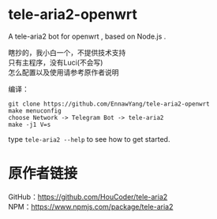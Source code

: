 # tele-aria2-openwrt

A tele-aria2 bot for openwrt , based on Node.js .  

瞎抄的，我小白一个，不提供技术支持  
只有主程序，没有Luci(不会写)  
怎么配置以及使用请参考原作者说明  

编译：  
```
git clone https://github.com/EnnawYang/tele-aria2-openwrt  
make menuconfig  
choose Network -> Telegram Bot -> tele-aria2 
make -j1 V=s  
```  
type `tele-aria2 --help` to see how to get started.  

# 原作者链接

GitHub：https://github.com/HouCoder/tele-aria2  
NPM：https://www.npmjs.com/package/tele-aria2  
